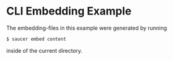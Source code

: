 # CLI Embedding Example
The embedding-files in this example were generated by running

```bash
$ saucer embed content
```

inside of the current directory.